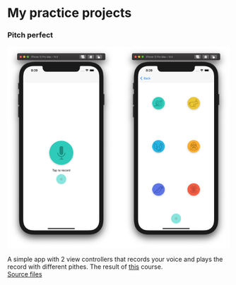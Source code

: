 # My practice projects

### Pitch perfect
![Image](https://github.com/Lemonbrush/My-iOS-Dev-Learning-Tracker/blob/main/Resources/Images/Other/PitchPerfect.png)

A simple app with 2 view controllers that records your voice and plays the record with different pithes. The result of [this](https://classroom.udacity.com/courses/ud585) course.  
[Source files](https://github.com/Lemonbrush/My-iOS-Dev-Learning-Tracker/blob/main/Practice/Small_apps/PitchPerfect)


